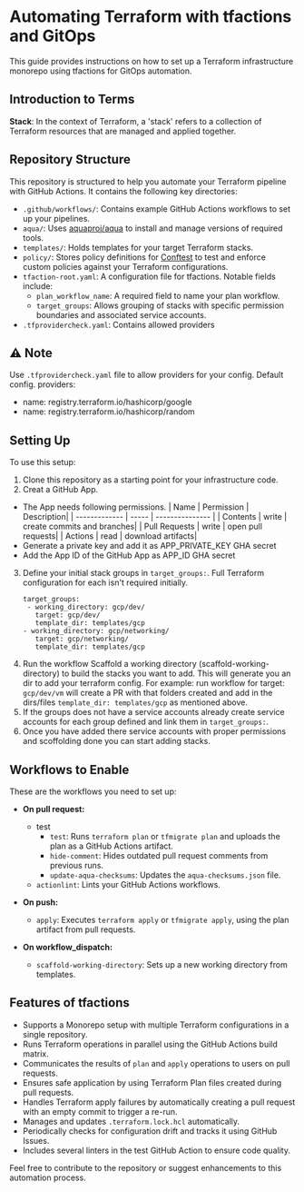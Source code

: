 # Automating Terraform with tfactions and GitOps

This guide provides instructions on how to set up a Terraform infrastructure monorepo using tfactions for GitOps automation. 

## Introduction to Terms

**Stack**: In the context of Terraform, a 'stack' refers to a collection of Terraform resources that are managed and applied together.

## Repository Structure

This repository is structured to help you automate your Terraform pipeline with GitHub Actions. It contains the following key directories:

- `.github/workflows/`: Contains example GitHub Actions workflows to set up your pipelines.
- `aqua/`: Uses [aquaproj/aqua](https://github.com/aquaproj/aqua) to install and manage versions of required tools.
- `templates/`: Holds templates for your target Terraform stacks.
- `policy/`: Stores policy definitions for [Conftest](https://www.conftest.dev/) to test and enforce custom policies against your Terraform configurations.
- `tfaction-root.yaml`: A configuration file for tfactions. Notable fields include:
  - `plan_workflow_name`: A required field to name your plan workflow.
  - `target_groups`: Allows grouping of stacks with specific permission boundaries and associated service accounts.
- `.tfprovidercheck.yaml`: Contains allowed providers
## :warning: Note

Use `.tfprovidercheck.yaml` file to allow providers for your config. Default config.
providers:
  - name: registry.terraform.io/hashicorp/google
  - name: registry.terraform.io/hashicorp/random

## Setting Up

To use this setup:

1. Clone this repository as a starting point for your infrastructure code.
2. Creat a GitHub App.
  - The App needs following permissions.
     | Name | Permission | Description|
     | ------------- | ----- | --------------- |
     | Contents	| write	| create commits and branches|
     | Pull Requests	| write	| open pull requests|
     | Actions	| read	| download artifacts|
  - Generate a private key and add it as APP_PRIVATE_KEY GHA secret
  - Add the App ID of the GitHub App as APP_ID GHA secret
3. Define your initial stack groups in `target_groups:`. Full Terraform configuration for each isn't required initially.
   ```yaml:
   target_groups:
    - working_directory: gcp/dev/
      target: gcp/dev/
      template_dir: templates/gcp
   - working_directory: gcp/networking/
      target: gcp/networking/
      template_dir: templates/gcp
   ```
4. Run the workflow Scaffold a working directory (scaffold-working-directory) to build the stacks you want to add. This will generate you an dir to add your terraform config.
   For example:
    run workflow for target: `gcp/dev/vm`
    will create a PR with that folders created and add in the dirs/files `template_dir: templates/gcp` as mentioned above.
5. If the groups does not have a service accounts already create service accounts for each group defined and link them in `target_groups:`.
6. Once you have added there service accounts with proper permissions and scoffolding done you can start adding stacks.

## Workflows to Enable

These are the workflows you need to set up:

- **On pull request:**
  - test
    - `test`: Runs `terraform plan` or `tfmigrate plan` and uploads the plan as a GitHub Actions artifact.
    - `hide-comment`: Hides outdated pull request comments from previous runs.
    - `update-aqua-checksums`: Updates the `aqua-checksums.json` file.
  - `actionlint`: Lints your GitHub Actions workflows.

- **On push:**
  - `apply`: Executes `terraform apply` or `tfmigrate apply`, using the plan artifact from pull requests.

- **On workflow_dispatch:**
  - `scaffold-working-directory`: Sets up a new working directory from templates.

## Features of tfactions

- Supports a Monorepo setup with multiple Terraform configurations in a single repository.
- Runs Terraform operations in parallel using the GitHub Actions build matrix.
- Communicates the results of `plan` and `apply` operations to users on pull requests.
- Ensures safe application by using Terraform Plan files created during pull requests.
- Handles Terraform apply failures by automatically creating a pull request with an empty commit to trigger a re-run.
- Manages and updates `.terraform.lock.hcl` automatically.
- Periodically checks for configuration drift and tracks it using GitHub Issues.
- Includes several linters in the test GitHub Action to ensure code quality.

Feel free to contribute to the repository or suggest enhancements to this automation process.
